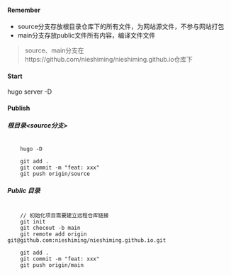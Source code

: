 ####  Remember

- source分支存放根目录仓库下的所有文件，为网站源文件，不参与网站打包
- main分支存放public文件所有内容，编译文件文件

> source、main分支在https://github.com/nieshiming/nieshiming.github.io仓库下

#### Start
hugo server -D

#### Publish 

##### 根目录<source分支>
```ssh

    hugo -D

    git add .
    git commit -m "feat: xxx"
    git push origin/source

```


##### Public 目录

```ssh

    // 初始化项目需要建立远程仓库链接
    git init
    git checout -b main
    git remote add origin git@github.com:nieshiming/nieshiming.github.io.git

    git add .
    git commit -m "feat: xxx"
    git push origin/main

```
